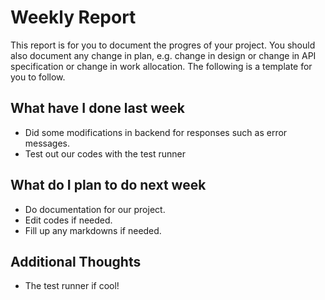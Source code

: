 # Weekly Report

This report is for you to document the progres of your project. You should also document any change in plan, e.g. change in design or change in API specification or change in work allocation. The following is a template for you to follow.

## What have I done last week

-  Did some modifications in backend for responses such as error messages.
-  Test out our codes with the test runner

## What do I plan to do next week

-   Do documentation for our project.
-   Edit codes if needed.
-   Fill up any markdowns if needed.

## Additional Thoughts

-   The test runner if cool!
